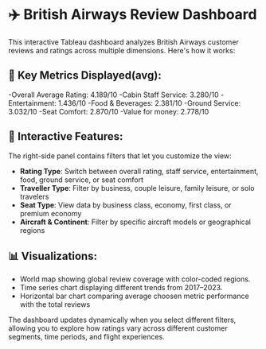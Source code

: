# ✈️ British Airways Review Dashboard

This interactive Tableau dashboard analyzes British Airways customer reviews and ratings across multiple dimensions. Here's how it works:

## 🔑 Key Metrics Displayed(avg):

-Overall Average Rating: 4.189/10
-Cabin Staff Service: 3.280/10
-Entertainment: 1.436/10
-Food & Beverages: 2.381/10
-Ground Service: 3.032/10
-Seat Comfort: 2.870/10
-Value for money: 2.778/10

## 🧭 Interactive Features:

The right-side panel contains filters that let you customize the view:

- **Rating Type**: Switch between overall rating, staff service, entertainment, food, ground service, or seat comfort  
- **Traveller Type**: Filter by business, couple leisure, family leisure, or solo travelers  
- **Seat Type**: View data by business class, economy, first class, or premium economy  
- **Aircraft & Continent**: Filter by specific aircraft models or geographical regions  

## 📊 Visualizations:

- World map showing global review coverage with color-coded regions.
- Time series chart displaying different trends from 2017–2023.
- Horizontal bar chart comparing average choosen metric performance with the total reviews

The dashboard updates dynamically when you select different filters, allowing you to explore how ratings vary across different customer segments, time periods, and flight experiences.
